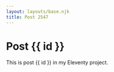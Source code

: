 ```yaml
---
layout: layouts/base.njk
title: Post 2547
---
```


# Post {{ id }}

This is post {{ id }} in my Eleventy project.
